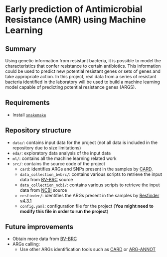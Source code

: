 # Early prediction of Antimicrobial Resistance (AMR) using Machine Learning

## Summary

Using genetic information from resistant bacteria, it is possible to model the characteristics that confer resistance to certain antibiotics. This information could be used to predict new potential resistant genes or sets of genes and take appropriate action. In this project, real data from a series of resistant bacteria identified in the laboratory will be used to build a machine learning model capable of predicting potential resistance genes (ARGS).

## Requirements

* Install [`snakemake`](https://snakemake.readthedocs.io/en/stable/getting_started/installation.html)

## Repository structure

* `data/`: contains input data for the project (not all data is included in the repository due to size limitations)
* `eda/`: exploratory data analysis of the input data
* `ml/`: contains all the machine learning related work
* `src/`: contains the source code of the project
    * `card`: identifies ARGs and SNPs present in the samples by [CARD](https://github.com/arpcard/rgi).
    * `data_collection_bvbrc/`: contains various scripts to retrieve the input data from [BV-BRC](https://www.bv-brc.org/) source
    * `data_collection_ncbi/`: contains various scripts to retrieve the input data from [NCBI](https://www.ncbi.nlm.nih.gov/) source
    * `resfinder/`: identifies the ARGs present in the samples by [Resfinder v4.3.1](https://bitbucket.org/genomicepidemiology/resfinder/src/master/src/resfinder/)
    * `config.yaml`: configuration file for the project (**You might need to modify this file in order to run the project**)

## Future improvements

* Obtain more data from [BV-BRC](https://www.bv-brc.org/)
* ARGs calling:
    * Use other ARGs identification tools such as [CARD](https://card.mcmaster.ca/) or [ARG-ANNOT](https://omictools.com/arg-annot-tool)